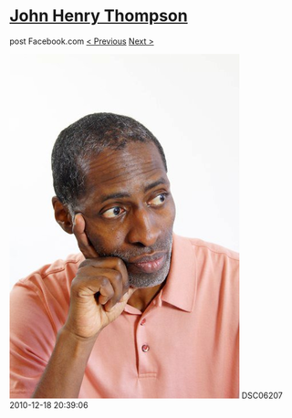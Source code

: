 # [John Henry Thompson](../README.md)
post Facebook.com
[< Previous](2010-12-18-8.md) [Next >](2010-12-18-10.md)

[![](../media/2010-12-18/Fam-2010-DSC06207.jpg)](../README.md)
DSC06207
2010-12-18 20:39:06